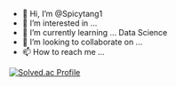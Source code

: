 - 👋 Hi, I’m @Spicytang1
- 👀 I’m interested in ... 
- 🌱 I’m currently learning ... Data Science
- 💞️ I’m looking to collaborate on ...
- 📫 How to reach me ...

[![Solved.ac Profile](http://mazassumnida.wtf/api/v2/generate_badge?boj=oppenheimer)](https://solved.ac/oppenheimer/)

<!---
Spicytang1/Spicytang1 is a ✨ special ✨ repository because its `README.md` (this file) appears on your GitHub profile.
You can click the Preview link to take a look at your changes.
--->
